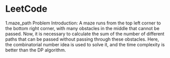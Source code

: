 # LeetCode

1.maze_path
Problem Introduction:
A maze runs from the top left corner to the bottom right corner, with many obstacles in the middle that cannot be passed. Now, it is necessary to calculate the sum of the number of different paths that can be passed without passing through these obstacles. Here, the combinatorial number idea is used to solve it, and the time complexity is better than the DP algorithm.
